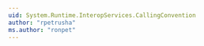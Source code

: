 ```yaml
---
uid: System.Runtime.InteropServices.CallingConvention
author: "rpetrusha"
ms.author: "ronpet"
---
```

